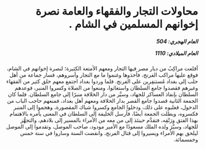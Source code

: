 <h1 dir="rtl">محاولات التجار والفقهاء والعامة نصرة إخوانهم المسلمين في الشام .</h1>

<h5 dir="rtl">العام الهجري:  504

العام الميلادي: 1110

</h5>

<p dir="rtl">أقلعت مراكِبُ من ديار مصر فيها التجار ومعهم الأمتعة الكثيرة؛ لنصرة إخوانهم في الشام، فوقع عليها مراكب الفرنج، فأخذوها وغنموا ما مع التجار وأسروهم، فسار جماعة من أهل حلب إلى بغداد مُستنفِرين على الفرنج. فلما وردوا بغداد اجتمع معهم خلق كثير من الفقهاء وغيرهم فقصدوا جامع السلطان واستغاثوا، ومنعوا من الصلاة وكسروا المنبر، فوعدهم السلطان بإنفاذ العساكر للجهاد، وسيَّر من دار الخلافة منبرًا إلى جامع السلطان. فلما كان الجمعة الثانية قصدوا جامع القصر بدار الخلافة ومعهم أهل بغداد، فمنعهم حاجب الباب من الدخول، فغلبوه على ذلك، ودخلوا الجامع وكسروا شباك المقصورة، وهجموا إلى المنبر فكسروه، وبطلت الجمعة أيضًا، فأرسل الخليفة إلى السلطان في المعنى يأمره بالاهتمام بهذا الفتق ورَتْقِه، فتقدَّم حينئذ إلى من معه من الأمراء بالمسير إلى بلادهم، والتجهُّز للجهاد، وسيَّرَ ولده الملك مسعودًا مع الأمير مودود، صاحب الموصل، وتقدموا إلى الموصل ليلحق بهم الأمراء ويسيروا إلى قتال الفرنج، وانقضت السنة وساروا في سنة خمس وخمسمائة.</p></br>
